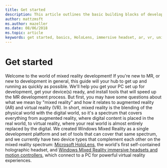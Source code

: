 ```yaml
---
title: Get started
description: This article outlines the basic building blocks of developing a Windows Mixed Reality app.
author: mattzmsft
ms.author: mazeller
ms.date: 08/06/2018
ms.topic: article
keywords: get started, basics, HoloLens, immersive headset, ar, vr, unity, visual studio, quick start, how to
---
```



# Get started

Welcome to the world of mixed reality development! If you're new to MR, or new to development in general, this guide will your hub to get up and running as quickly as possible. We'll help you get your PC set up for development, get your device(s) ready, and install tools that will speed up the MR development process. But first, you may have some questions about what we mean by "mixed reality" and how it relates to augmented reality (AR) and virtual reality (VR). In short, mixed reality is the blending of the physical world with the digital world, so it's a spectrum that covers everything from augmented reality, where digital content is placed in the real world, to virtual reality, where your real world is almost entirely replaced by the digital. We created Windows Mixed Reality as a single development platform and set of tools that can cover that same spectrum, and we currently have two device types that complement each other on the mixed reality spectrum: [Microsoft HoloLens](https://www.microsoft.com/en-us/hololens), the world's first self-contained holographic headset, and [Windows Mixed Reality immersive headsets and motion controllers](https://www.microsoft.com/en-us/windows/windows-mixed-reality), which connect to a PC for powerful virtual reality experiences. 

